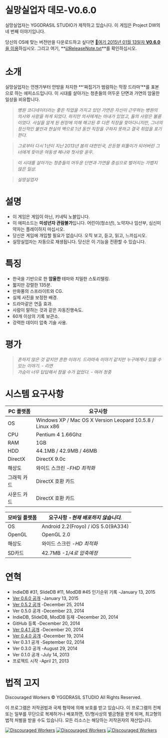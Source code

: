 실망실업자 데모-V0.6.0
===================
실망실업자는 YGGDRASIL STUDIO가 제작하고 있습니다. 이 게임은 Project DW의 네 번째 이야기입니다.

당신의 OS에 맞는 버전만을 다운로드하고 싶다면 <a href="https://mega.co.nz/#F!2oxW2Zqb!ho0Gpgt2mea3-epbvM7Wuw" target="_blank">:floppy_disk:여기 2015년 01월 13일자 **V0.6.0**을 이용</a>하십시오. 그리고 여기, **<a href="https://github.com/YGGDRASIL-STUDIO/Discouraged-Workers/blob/master/ReleaseNote.txt" target="_blank">:ballot_box_with_check:ReleaseNote.txt</a>**를 확인하십시오.


소개
===================
실망실업자는 언젠가부터 안방을 차지한 **‘짜집기가 범람하는 막장 드라마’**를 표본으로 하는 에피소드입니다. 이 시대를 살아가는 청춘들의 어두운 단면과 가연의 암울한 일상을 비유합니다.

> _병원 코디네이터라는 좋은 직업을 가지고 있던 가연은 자신이 근무하는 병원의 의사와 사랑을 하게 되었다. 하지만 의사에게는 아내가 있었고, 둘의 사랑은 불륜이었다. 사실을 알게 된 원장에 의해 해고된 후 다른 직장을 찾아다니지만, 그녀의 정신적인 불안과 현실의 벽으로 1년 동안 직장을 구하지 못하고 결국 취업을 포기한다._

> _그로부터 다시 1년이 지난 2013년 봄의 대한민국, 은둔형 외톨이가 되어버린 그녀에게 찾아온 여동생 혜나와 첫사랑 윤우._

> _이 시대를 살아가는 청춘들의 어두운 단면과 가연을 중심으로 벌어지는 가볍지 않은 일상._

> _실망실업자_

설명
===================
- 이 게임은 게임이 아닌, 키네틱 노블입니다.
- 이 에피소드는 **미성년자 관람불가**입니다. 어린이(청소년), 노약자나 임산부, 심신미약자는 플레이하지 마십시오.
- 당신은 게임에 개입할 필요가 없습니다. 오직 보고, 듣고, 읽고, 느끼십시오.
- 실망실업자는 자동으로 재생됩니다. 당신은 이 기능을 전환할 수 있습니다.


특징
===================
- 한국을 기반으로 한 **암울한** 테마와 치밀한 스토리텔링.
- 짧지만 강렬한 135분.
- 만화풍의 스프라이트와 CG.
- 실제 사진을 보정한 배경.
- 드라마같은 연출 효과.
- 사람이 말하는 것과 같은 자동진행속도.
- 60개 이상의 기록 보관소.
- 강력한 데이터 압축 기술 사용.


평가
===================
> _흔하지 않은 것 같지만 흔한 이야기. 드라마속 이야기 같지만 누구에게나 있을 수 있는 이야기. - 리연_<br />
> _가슴이 너무 답답해서 참을 수가 없었다. - 여러 청중_


시스템 요구사항
===================
PC 플랫폼 | 요구사항
------------ | -------------
OS | Windows XP / Mac OS X Version Leopard 10.5.8 / Linux x86
CPU | Pentium 4 1.66Ghz
RAM | 1GB
HDD | 44.1MB / 42.9MB / 46MB
DirectX | DirectX 9.0c
해상도 | 와이드 스크린 *-FHD 최적화*
그래픽 카드 | DirectX 호환 카드
사운드 카드 | DirectX 호환 카드

모바일 플랫폼 | 요구사항 *-현재 배포하지 않습니다.*
------------ | -------------
OS | Android 2.2(Froyo) / iOS 5.0(9A334)
OpenGL | OpenGL 2.0
해상도 | 와이드 스크린 *-HD 최적화*
SD카드 | 42.7MB *-1/4로 압축예정*


연혁
===================
* IndieDB #31, SlideDB #11, ModDB #45 인기순위 기록 -January 13, 2015
* [Ver 0.6.0 공개](https://github.com/YGGDRASIL-STUDIO/Discouraged-Workers/releases/tag/V0.6.0) -January 13, 2015
* [Ver 0.5.2 공개](https://github.com/YGGDRASIL-STUDIO/Discouraged-Workers/releases/tag/V0.5.2) -December 25, 2014
* Ver 0.5.0 공개 -December 23, 2014
* IndieDB, SlideDB, ModDB 등재 -December 20, 2014
* GitHub 등록 -December 20, 2014
* [Ver 0.4.1 공개](https://github.com/YGGDRASIL-STUDIO/Discouraged-Workers/releases/tag/V0.4.1) -December 20, 2014
* [Ver 0.4.0 공개](https://github.com/YGGDRASIL-STUDIO/Discouraged-Workers/releases/tag/V0.4.0) -December 19, 2014
* Ver 0.3.1 공개 -September 02, 2014
* Ver 0.3.0 공개 -August 29, 2014
* Ver 0.1.0 공개 -July 14, 2013
* 프로젝트 시작 -April 21, 2013


법적 고지
===================
Discouraged Workers :copyright: YGGDRASIL STUDIO All Rights Reserved.

이 프로그램은 저작권법과 국제 협약에 의해 보호를 받고 있습니다.
이 프로그램의 전체 또는 일부를 무단으로 복제하거나 배포하면,
민/형사상의 벌금형을 받게 되며, 최고형의 법적 처벌을 받을 수도 있습니다.
모든 리소스는 해당하는 저작권자의 재산입니다.


<a href="http://www.indiedb.com/games/discouraged-workers" title="View Discouraged Workers on Indie DB" target="_blank"><img src="http://button.indiedb.com/popularity/medium/games/37293.png" alt="Discouraged Workers" /></a> <a href="http://www.slidedb.com/games/discouraged-workers" title="View Discouraged Workers on Slide DB" target="_blank"><img src="http://button.slidedb.com/popularity/medium/games/37293.png" alt="Discouraged Workers" /></a> <a href="http://www.moddb.com/games/discouraged-workers" title="View Discouraged Workers on Mod DB" target="_blank"><img src="http://button.moddb.com/popularity/medium/games/37293.png" alt="Discouraged Workers" /></a>
